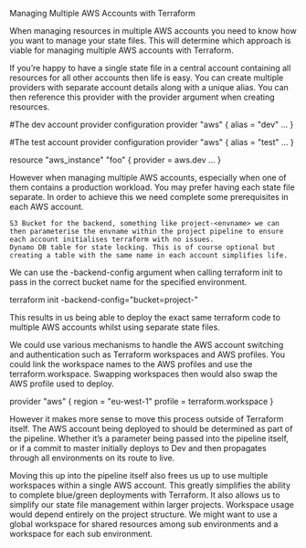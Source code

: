Managing Multiple AWS Accounts with Terraform

When managing resources in multiple AWS accounts you need to know how you want to manage your state files. This will determine which approach is viable for managing multiple AWS accounts with Terraform.

If you’re happy to have a single state file in a central account containing all resources for all other accounts then life is easy. You can create multiple providers with separate account details along with a unique alias. You can then reference this provider with the provider argument when creating resources.

#The dev account provider configuration
provider "aws" {
    alias = "dev"
    ...
}

#The test account provider configuration
provider "aws" {
    alias = "test"
    ...
}

resource "aws_instance" "foo" {
    provider = aws.dev
    ...
}

However when managing multiple AWS accounts, especially when one of them contains a production workload. You may prefer having each state file separate. In order to achieve this we need complete some prerequisites in each AWS account.

    S3 Bucket for the backend, something like project-<envname> we can then parameterise the envname within the project pipeline to ensure each account initialises terraform with no issues.
    Dynamo DB table for state locking. This is of course optional but creating a table with the same name in each account simplifies life.

We can use the -backend-config argument when calling terraform init to pass in the correct bucket name for the specified environment.

terraform init -backend-config="bucket=project-<envname>"

This results in us being able to deploy the exact same terraform code to multiple AWS accounts whilst using separate state files.

We could use various mechanisms to handle the AWS account switching and authentication such as Terraform workspaces and AWS profiles. You could link the workspace names to the AWS profiles and use the terraform.workspace. Swapping workspaces then would also swap the AWS profile used to deploy.

provider "aws" {
    region  = "eu-west-1"
    profile = terraform.workspace
}

However it makes more sense to move this process outside of Terraform itself. The AWS account being deployed to should be determined as part of the pipeline. Whether it’s a parameter being passed into the pipeline itself, or if a commit to master initially deploys to Dev and then propagates through all environments on its route to live.

Moving this up into the pipeline itself also frees us up to use multiple workspaces within a single AWS account. This greatly simplifies the ability to complete blue/green deployments with Terraform. It also allows us to simplify our state file management within larger projects. Workspace usage would depend entirely on the project structure. We might want to use a global workspace for shared resources among sub environments and a workspace for each sub environment.
